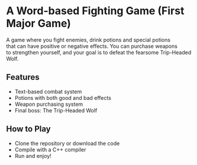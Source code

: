 # A Word-based Fighting Game (First Major Game)

A game where you fight enemies, drink potions and special potions  
that can have positive or negative effects. You can purchase weapons  
to strengthen yourself, and your goal is to defeat the fearsome Trip-Headed Wolf.

## Features
- Text-based combat system
- Potions with both good and bad effects
- Weapon purchasing system
- Final boss: The Trip-Headed Wolf

## How to Play
- Clone the repository or download the code
- Compile with a C++ compiler
- Run and enjoy!
